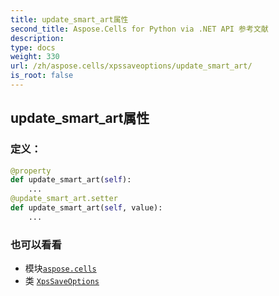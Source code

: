 ```yaml
---
title: update_smart_art属性
second_title: Aspose.Cells for Python via .NET API 参考文献
description:
type: docs
weight: 330
url: /zh/aspose.cells/xpssaveoptions/update_smart_art/
is_root: false
---
```

## update_smart_art属性
### 定义：
```python
@property
def update_smart_art(self):
    ...
@update_smart_art.setter
def update_smart_art(self, value):
    ...
```

### 也可以看看
* 模块[`aspose.cells`](../../)
* 类 [`XpsSaveOptions`](/cells/python-net/zh/aspose.cells/xpssaveoptions)
